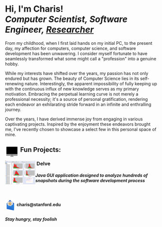 <h1>Hi, I'm Charis!<br/>
    <i>Computer Scientist, Software Engineer, <a href="https://github.com/c-h-a-r-i-s/Education">Researcher</a></i>
</h1>

<p>From my childhood, when I first laid hands on my initial PC, to the present day, my affection for computers, computer science, and software development has been unwavering. I consider myself fortunate to have seamlessly transformed what some might call a "profession" into a genuine hobby.</p><p>While my interests have shifted over the years, my passion has not only endured but has grown. The beauty of Computer Science lies in its self-renewing nature. Interestingly, the apparent impossibility of fully keeping up with the continuous influx of new knowledge serves as my primary motivation. Embracing the perpetual learning curve is not merely a professional necessity; it's a source of personal gratification, rendering each endeavor an exhilarating stride forward in an infinite and enthralling journey.</p>
<p>Over the years, I have derived immense joy from engaging in various captivating projects. Inspired by the enjoyment these endeavors brought me, I've recently chosen to showcase a select few in this personal space of mine.</p>

<h2>
    <img align="left" alt="Fun" width="45px" src="https://github.com/c-h-a-r-i-s/resources/blob/main/images/profile/fun_projects.gif"/>&nbsp;Fun Projects:
</h2>

<h3>
    <img align="left" alt="Fun" width="100px" src="https://github.com/c-h-a-r-i-s/resources/blob/main/images/profile/delve_thumbnail.png"/>&nbsp;Delve<br>
    <h4><i>Java GUI application designed to analyze hundreds of snapshots during the software development process</i></h4>
</h3><br>


<h4>
    <img align="center" alt="Charis Charitsis | E-mail" width="35px" src="https://github.com/c-h-a-r-i-s/resources/blob/main/images/profile/email.png"/>
    charis@stanford.edu
</h4>

<h4><i>Stay hungry, stay foolish</i></h4>
